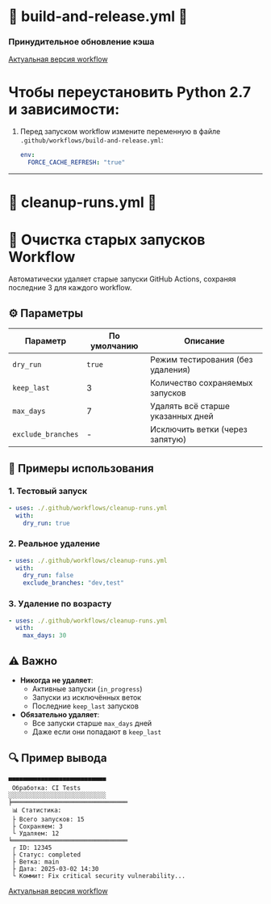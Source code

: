 # 🚀 build-and-release.yml 🚀
### Принудительное обновление кэша
[Актуальная версия workflow](.github/workflows/build-and-release.yml)
# Чтобы переустановить Python 2.7 и зависимости:
1. Перед запуском workflow измените переменную в файле `.github/workflows/build-and-release.yml`:
   ```yaml
   env:
     FORCE_CACHE_REFRESH: "true"
   ```

---


# 🚀 cleanup-runs.yml 🚀
# 🧹 Очистка старых запусков Workflow

Автоматически удаляет старые запуски GitHub Actions, сохраняя последние 3 для каждого workflow.

## ⚙️ Параметры

| Параметр            | По умолчанию              | Описание                                  |
|---------------------|---------------------------|-------------------------------------------|
| `dry_run`           | `true`                    | Режим тестирования (без удаления)         |
| `keep_last`         | 3                         | Количество сохраняемых запусков           |
| `max_days`          | 7                         | Удалять всё старше указанных дней         |
| `exclude_branches`  | -                         | Исключить ветки (через запятую)           |

## 🚀 Примеры использования

### 1. Тестовый запуск
```yaml
- uses: ./.github/workflows/cleanup-runs.yml
  with:
    dry_run: true
```

### 2. Реальное удаление
```yaml
- uses: ./.github/workflows/cleanup-runs.yml
  with:
    dry_run: false
    exclude_branches: "dev,test"
```

### 3. Удаление по возрасту
```yaml
- uses: ./.github/workflows/cleanup-runs.yml
  with:
    max_days: 30
```

## ⚠️ Важно
- **Никогда не удаляет**:
  - Активные запуски (`in_progress`)
  - Запуски из исключённых веток
  - Последние `keep_last` запусков
- **Обязательно удаляет**:
  - Все запуски старше `max_days` дней
  - Даже если они попадают в `keep_last`

## 🔍 Пример вывода
```
▀▀▀▀▀▀▀▀▀▀▀▀▀▀▀▀▀▀▀▀▀▀▀▀▀▀▀
 Обработка: CI Tests
░░░░░░░░░░░░░░░░░░░░░░░░░░░
╞════════════════════════════════
 📊 Статистика:
 ├ Всего запусков: 15
 ├ Сохраняем: 3
 └ Удаляем: 12
╘════════════════════════════════
 ┌ ID: 12345
 ├ Статус: completed
 ├ Ветка: main
 ├ Дата: 2025-03-02 14:30
 └ Коммит: Fix critical security vulnerability...
```

[Актуальная версия workflow](cleanup-runs.yml)